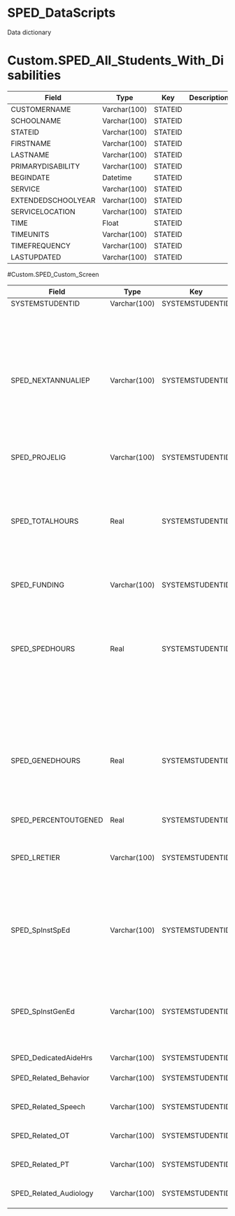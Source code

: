 # SPED_DataScripts
Data dictionary

# Custom.SPED_All_Students_With_Disabilities

| Field              | Type         | Key     | Description | Notes |
|--------------------|--------------|---------|-------------|-------|
| CUSTOMERNAME       | Varchar(100) | STATEID |             |       |
| SCHOOLNAME         | Varchar(100) | STATEID |             |       |
| STATEID            | Varchar(100) | STATEID |             |       |
| FIRSTNAME          | Varchar(100) | STATEID |             |       |
| LASTNAME           | Varchar(100) | STATEID |             |       |
| PRIMARYDISABILITY  | Varchar(100) | STATEID |             |       |
| BEGINDATE          | Datetime     | STATEID |             |       |
| SERVICE            | Varchar(100) | STATEID |             |       |
| EXTENDEDSCHOOLYEAR | Varchar(100) | STATEID |             |       |
| SERVICELOCATION    | Varchar(100) | STATEID |             |       |
| TIME               | Float        | STATEID |             |       |
| TIMEUNITS          | Varchar(100) | STATEID |             |       |
| TIMEFREQUENCY      | Varchar(100) | STATEID |             |       |
| LASTUPDATED        | Varchar(100) | STATEID |             |       |

#Custom.SPED_Custom_Screen

| Field              | Type         | Key     | Description | Notes |
|--------------------|--------------|---------|-------------|-------|
| SYSTEMSTUDENTID       | Varchar(100) | SYSTEMSTUDENTID |             |       |
| SPED_NEXTANNUALIEP         | Varchar(100) | SYSTEMSTUDENTID |This is the IEP End Date field in the SLED report, which is 364 days after the IEP beginning date. Should be the same as the "IEP End" column in SEDS - reflects when it's due in SEDS             |       |
| SPED_PROJELIG            | Varchar(100) | SYSTEMSTUDENTID |             |       |
| SPED_TOTALHOURS          | Real | SYSTEMSTUDENTID |Represents ALL SPED hours (instruction support in Gen Ed and SPED settings, related services, and dedicated aide hours)             |       |
| SPED_FUNDING           | Varchar(100) | SYSTEMSTUDENTID |             |       |
| SPED_SPEDHOURS  | Real | SYSTEMSTUDENTID | Represents total SPED hours outside of Gen Ed setting (instructional support in SPED settings (pullout), related services)            |       |
| SPED_GENEDHOURS          | Real     | SYSTEMSTUDENTID |Represents total SPED hours inside of Gen Ed setting (instructional support in Gen Ed settings (push-in), related services)             |       |
| SPED_PERCENTOUTGENED            | Real | SYSTEMSTUDENTID |             |Total/32.5       |
| SPED_LRETIER | Varchar(100) | SYSTEMSTUDENTID |Tier A (80+% Gen Ed), Tier B (40-79% Gen Ed), Tier C (0-39% Gen Ed)               |Total/32.5     |
| SPED_SpInstSpEd    | Varchar(100) | SYSTEMSTUDENTID |Represents instructional support hours in SPED settings (not including related services)              |Kept in hours/week format       |
| SPED_SpInstGenEd               | Varchar(100)        | SYSTEMSTUDENTID |Represents instructional support hours in Gen Ed settings (not including related services)              |Kept in hours/week format       |
| SPED_DedicatedAideHrs          | Varchar(100) | SYSTEMSTUDENTID |             |       |
| SPED_Related_Behavior      | Varchar(100) | SYSTEMSTUDENTID |             |Keep in min/month format       |
| SPED_Related_Speech        | Varchar(100) | SYSTEMSTUDENTID |             |Keep in min/month format       |
| SPED_Related_OT          | Varchar(100) | SYSTEMSTUDENTID |             |Keep in min/month format       |
| SPED_Related_PT      | Varchar(100) | SYSTEMSTUDENTID |             |Keep in min/month format       |
| SPED_Related_Audiology        | Varchar(100) | SYSTEMSTUDENTID |             |Keep in min/month format       |
